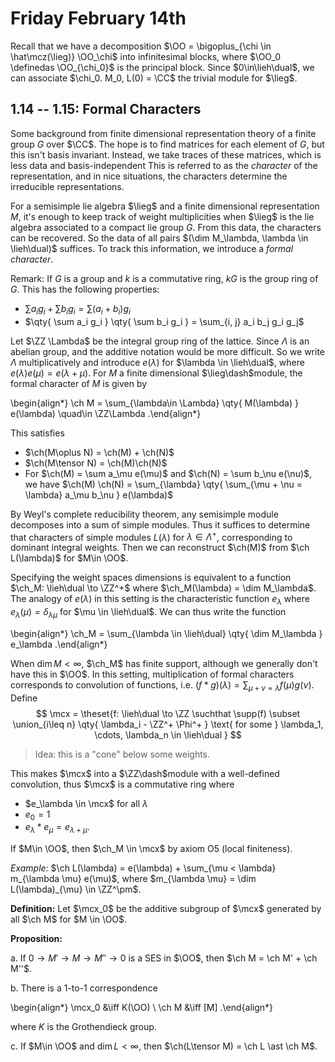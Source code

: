 # Friday February 14th

Recall that we have a decomposition $\OO = \bigoplus_{\chi \in \hat\mcz(\lieg)} \OO_\chi$ into infinitesimal blocks, where $\OO_0 \definedas \OO_{\chi_0}$ is the principal block.
Since $0\in\lieh\dual$, we can associate $\chi_0. M_0, L(0) = \CC$ the trivial module for $\lieg$.

## 1.14 -- 1.15: Formal Characters

Some background from finite dimensional representation theory of a finite group $G$ over $\CC$.
The hope is to find matrices for each element of $G$, but this isn't basis invariant.
Instead, we take traces of these matrices, which is less data and basis-independent
This is referred to as the *character* of the representation, and in nice situations, the characters determine the irreducible representations.

For a semisimple lie algebra $\lieg$ and a finite dimensional representation $M$, it's enough to keep track of weight multiplicities when $\lieg$ is the lie algebra associated to a compact lie group $G$.
From this data, the characters can be recovered.
So the data of all pairs $(\dim M_\lambda, \lambda \in \lieh\dual)$ suffices.
To track this information, we introduce a *formal character*.

Remark:
If $G$ is a group and $k$ is a commutative ring, $kG$ is the group ring of $G$.
This has the following properties:

- $\sum a_i g_i + \sum b_i g_i = \sum(a_i + b_i) g_i$
- $\qty{ \sum a_i g_i  } \qty{ \sum b_i g_i  } = \sum_{i, j} a_i b_j g_i g_j$

Let $\ZZ \Lambda$ be the integral group ring of the lattice.
Since $\Lambda$ is an abelian group, and the additive notation would be more difficult.
So we write $\Lambda$ multiplicatively and introduce $e(\lambda)$ for $\lambda \in \lieh\dual$, where $e(\lambda) e(\mu) = e(\lambda + \mu)$.
For $M$ a finite dimensional $\lieg\dash$module, the formal character of $M$ is given by

\begin{align*}
\ch M = \sum_{\lambda\in \Lambda} \qty{ M(\lambda)  } e(\lambda) \quad\in \ZZ\Lambda
.\end{align*}

This satisfies

- $\ch(M\oplus N) = \ch(M) + \ch(N)$
- $\ch(M\tensor N) = \ch(M)\ch(N)$
- For $\ch(M) = \sum a_\mu e(\mu)$ and $\ch(N) = \sum b_\nu e(\nu)$, we have $\ch(M) \ch(N) = \sum_{\lambda} \qty{ \sum_{\mu + \nu = \lambda} a_\mu b_\nu } e(\lambda)$

By Weyl's complete reducibility theorem, any semisimple module decomposes into a sum of simple modules.
Thus it suffices to determine that characters of simple modules $L(\lambda)$ for $\lambda \in \Lambda^+$, corresponding to dominant integral weights.
Then we can reconstruct $\ch(M)$ from $\ch L(\lambda)$ for $M\in \OO$.

Specifying the weight spaces dimensions is equivalent to a function $\ch_M: \lieh\dual \to \ZZ^+$ where $\ch_M(\lambda) = \dim M_\lambda$.
The analogy of $e(\lambda)$ in this setting is the characteristic function $e_\lambda$ where $e_\lambda(\mu) = \delta_{\lambda \mu}$ for $\mu \in \lieh\dual$.
We can thus write the function

\begin{align*}
\ch_M = \sum_{\lambda \in \lieh\dual} \qty{ \dim M_\lambda } e_\lambda
.\end{align*}

When $\dim M < \infty$, $\ch_M$ has finite support, although we generally don't have this in $\OO$.
In this setting, multiplication of formal characters corresponds to convolution of functions, i.e. $(f\ast g)(\lambda) = \sum_{\mu + \nu = \lambda} f(\mu) g(\nu)$.
Define 
$$
\mcx = \theset{f: \lieh\dual \to \ZZ \suchthat \supp(f) \subset \union_{i\leq n} \qty{ \lambda_i - \ZZ^+ \Phi^+  } \text{ for some } \lambda_1, \cdots, \lambda_n \in \lieh\dual }
$$
> Idea: this is a "cone" below some weights.

This makes $\mcx$ into a $\ZZ\dash$module with a well-defined convolution, thus $\mcx$ is a commutative ring where

- $e_\lambda \in \mcx$ for all $\lambda$
- $e_0 = 1$
- $e_\lambda \ast e_\mu = e_{\lambda + \mu}$.

If $M\in \OO$, then $\ch_M \in \mcx$ by axiom O5 (local finiteness).

*Example:*
$\ch L(\lambda) = e(\lambda) + \sum_{\mu < \lambda} m_{\lambda \mu} e(\mu)$, where $m_{\lambda \mu} = \dim L(\lambda)_{\mu} \in \ZZ^\pm$.

**Definition:**
Let $\mcx_0$ be the additive subgroup of $\mcx$ generated by all $\ch M$ for $M \in \OO$.

**Proposition:**

a. If $0 \to M' \to M \to M'' \to 0$ is a SES in $\OO$, then $\ch M = \ch M' + \ch M''$.

b. There is a 1-to-1 correspondence

\begin{align*}
\mcx_0 &\iff K(\OO) \\
\ch M &\iff [M]
.\end{align*}

where $K$ is the Grothendieck group.

c. If $M\in \OO$ and $\dim L < \infty$, then $\ch(L\tensor M) = \ch L \ast \ch M$.
